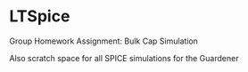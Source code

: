 # LTSpice
Group Homework Assignment: Bulk Cap Simulation

Also scratch space for all SPICE simulations for the Guardener
